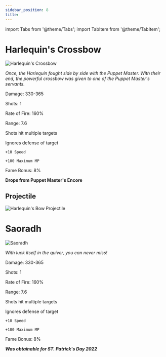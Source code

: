 ```yaml
---
sidebar_position: 8
title:
---
```


import Tabs from '@theme/Tabs';
import TabItem from '@theme/TabItem';

<Tabs>
  <TabItem value="Harlequin's Crossbow" label="Harlequin's Crossbow" default>

# Harlequin's Crossbow

![Harlequin's Crossbow](https://vwiki.valorserver.com/api/item/picture/harlequin's%20crossbow)

<i>Once, the Harlequin fought side by side with the Puppet Master. With their end, the powerful crossbow was given to one of the Puppet Master's servants.</i>

Damage: 330-365

Shots: 1

Rate of Fire: 160%

Range: 7.6

Shots hit multiple targets

Ignores defense of target

    +10 Speed
    
    +100 Maximum MP
    
Fame Bonus: 8%

**Drops from Puppet Master's Encore**

## Projectile

 ![Harlequin's Bow Projectile](https://cdn.discordapp.com/attachments/953134990428868629/981324523221684305/harle.gif)

  </TabItem>
  <TabItem value="Saoradh" label="Saoradh">

# Saoradh

![Saoradh](https://vwiki.valorserver.com/api/item/picture/saoradh)

<i>With luck itself in the quiver, you can never miss!</i>

Damage: 330-365

Shots: 1

Rate of Fire: 160%

Range: 7.6

Shots hit multiple targets

Ignores defense of target

    +10 Speed
    
    +100 Maximum MP
    
Fame Bonus: 8%

***Was obtainable for ST. Patrick's Day 2022***
